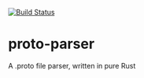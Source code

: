 [![Build Status](https://travis-ci.org/Ragnaroek/proto-parser.svg?branch=master)](https://travis-ci.org/Ragnaroek/proto-parser)

# proto-parser
A .proto file parser, written in pure Rust
